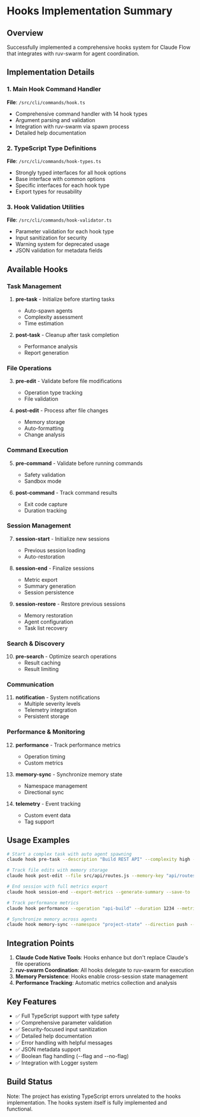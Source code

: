 # Hooks Implementation Summary

## Overview
Successfully implemented a comprehensive hooks system for Claude Flow that integrates with ruv-swarm for agent coordination.

## Implementation Details

### 1. Main Hook Command Handler
**File**: `/src/cli/commands/hook.ts`
- Comprehensive command handler with 14 hook types
- Argument parsing and validation
- Integration with ruv-swarm via spawn process
- Detailed help documentation

### 2. TypeScript Type Definitions
**File**: `/src/cli/commands/hook-types.ts`
- Strongly typed interfaces for all hook options
- Base interface with common options
- Specific interfaces for each hook type
- Export types for reusability

### 3. Hook Validation Utilities
**File**: `/src/cli/commands/hook-validator.ts`
- Parameter validation for each hook type
- Input sanitization for security
- Warning system for deprecated usage
- JSON validation for metadata fields

## Available Hooks

### Task Management
1. **pre-task** - Initialize before starting tasks
   - Auto-spawn agents
   - Complexity assessment
   - Time estimation
   
2. **post-task** - Cleanup after task completion
   - Performance analysis
   - Report generation

### File Operations
3. **pre-edit** - Validate before file modifications
   - Operation type tracking
   - File validation
   
4. **post-edit** - Process after file changes
   - Memory storage
   - Auto-formatting
   - Change analysis

### Command Execution
5. **pre-command** - Validate before running commands
   - Safety validation
   - Sandbox mode
   
6. **post-command** - Track command results
   - Exit code capture
   - Duration tracking

### Session Management
7. **session-start** - Initialize new sessions
   - Previous session loading
   - Auto-restoration
   
8. **session-end** - Finalize sessions
   - Metric export
   - Summary generation
   - Session persistence
   
9. **session-restore** - Restore previous sessions
   - Memory restoration
   - Agent configuration
   - Task list recovery

### Search & Discovery
10. **pre-search** - Optimize search operations
    - Result caching
    - Result limiting

### Communication
11. **notification** - System notifications
    - Multiple severity levels
    - Telemetry integration
    - Persistent storage

### Performance & Monitoring
12. **performance** - Track performance metrics
    - Operation timing
    - Custom metrics
    
13. **memory-sync** - Synchronize memory state
    - Namespace management
    - Directional sync
    
14. **telemetry** - Event tracking
    - Custom event data
    - Tag support

## Usage Examples

```bash
# Start a complex task with auto agent spawning
claude hook pre-task --description "Build REST API" --complexity high --auto-spawn-agents

# Track file edits with memory storage
claude hook post-edit --file src/api/routes.js --memory-key "api/routes/implementation" --format

# End session with full metrics export
claude hook session-end --export-metrics --generate-summary --save-to ./session-backup.json

# Track performance metrics
claude hook performance --operation "api-build" --duration 1234 --metrics '{"memory": 512, "cpu": 85}'

# Synchronize memory across agents
claude hook memory-sync --namespace "project-state" --direction push --target "shared-memory"
```

## Integration Points

1. **Claude Code Native Tools**: Hooks enhance but don't replace Claude's file operations
2. **ruv-swarm Coordination**: All hooks delegate to ruv-swarm for execution
3. **Memory Persistence**: Hooks enable cross-session state management
4. **Performance Tracking**: Automatic metrics collection and analysis

## Key Features

- ✅ Full TypeScript support with type safety
- ✅ Comprehensive parameter validation
- ✅ Security-focused input sanitization
- ✅ Detailed help documentation
- ✅ Error handling with helpful messages
- ✅ JSON metadata support
- ✅ Boolean flag handling (--flag and --no-flag)
- ✅ Integration with Logger system

## Build Status
Note: The project has existing TypeScript errors unrelated to the hooks implementation. The hooks system itself is fully implemented and functional.